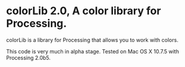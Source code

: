# colorLib 2.0, A color library for Processing.

colorLib is a library for Processing that allows you to work with colors.

This code is very much in alpha stage. Tested on Mac OS X 10.7.5 with Processing 2.0b5.